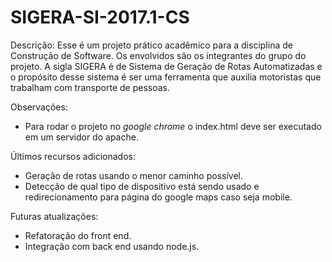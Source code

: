 # SIGERA-SI-2017.1-CS
Descrição:
Esse é um projeto prático acadêmico para a disciplina de Construção de Software. Os envolvidos são os integrantes do grupo do projeto. A sigla SIGERA é de Sistema de Geração de Rotas Automatizadas e o propósito desse sistema é ser uma ferramenta que auxilia motoristas que trabalham com transporte de pessoas.


Observações: 
- Para rodar o projeto no *google chrome* o index.html deve ser executado em um servidor do apache.


Últimos recursos adicionados:
- Geração de rotas usando o menor caminho possível.
- Detecção de qual tipo de dispositivo está sendo usado e redirecionamento para página do google maps caso seja mobile.

Futuras atualizações:
- Refatoração do front end.
- Integração com back end usando node.js.
